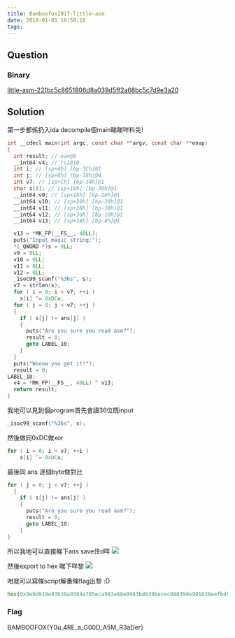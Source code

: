 ```yaml
---
title: Bamboofox2017-little-asm
date: 2018-01-01 16:58:10
tags:
---
```


## Question

### Binary
[little-asm-221bc5c8651806d8a039d5ff2a68bc5c7d9e3a20](little-asm-221bc5c8651806d8a039d5ff2a68bc5c7d9e3a20)


## Solution

第一步都係扔入ida decompile個main睇睇咩料先!

``` c
int __cdecl main(int argc, const char **argv, const char **envp)
{
  int result; // eax@6
  __int64 v4; // rsi@10
  int i; // [sp+4h] [bp-3Ch]@1
  int j; // [sp+8h] [bp-38h]@4
  int v7; // [sp+Ch] [bp-34h]@1
  char s[8]; // [sp+10h] [bp-30h]@1
  __int64 v9; // [sp+18h] [bp-28h]@1
  __int64 v10; // [sp+20h] [bp-20h]@1
  __int64 v11; // [sp+28h] [bp-18h]@1
  __int64 v12; // [sp+30h] [bp-10h]@1
  __int64 v13; // [sp+38h] [bp-8h]@1

  v13 = *MK_FP(__FS__, 40LL);
  puts("Input magic string:");
  *(_QWORD *)s = 0LL;
  v9 = 0LL;
  v10 = 0LL;
  v11 = 0LL;
  v12 = 0LL;
  _isoc99_scanf("%36s", s);
  v7 = strlen(s);
  for ( i = 0; i < v7; ++i )
    s[i] ^= 0xDCu;
  for ( j = 0; j < v7; ++j )
  {
    if ( s[j] != ans[j] )
    {
      puts("Are you sure you read asm?");
      result = 0;
      goto LABEL_10;
    }
  }
  puts("Wooow you got it!");
  result = 0;
LABEL_10:
  v4 = *MK_FP(__FS__, 40LL) ^ v13;
  return result;
}
```

我地可以見到個program首先會讀36位既input
``` c
_isoc99_scanf("%36s", s);
```

然後做同0xDC做xor
``` c
for ( i = 0; i < v7; ++i )
	s[i] ^= 0xDCu;
```

最後同 ans 逐個byte做對比
``` c
for ( j = 0; j < v7; ++j )
  {
    if ( s[j] != ans[j] )
    {
      puts("Are you sure you read asm?");
      result = 0;
      goto LABEL_10;
    }
}
```

所以我地可以直接睇下ans save住d咩
![](img1.png)

然後export to hex 睇下咩黎
![](img2.png)

咁就可以寫條script解番條flag出黎 :D

``` python
hex(0x9e9d919e93939a9384a785eca983e88e9983bd839becec98839de991838eefbd98b9aea1 ^ 0xdcdcdcdcdcdcdcdcdcdcdcdcdcdcdcdcdcdcdcdcdcdcdcdcdcdcdcdcdcdcdcdcdcdcdcdc)[2:].rstrip("L").decode('hex')
```


### Flag
BAMBOOFOX{Y0u_4RE_a_G00D_A5M_R3aDer}
